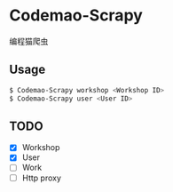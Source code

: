 # Codemao-Scrapy

编程猫爬虫

## Usage

```sh
$ Codemao-Scrapy workshop <Workshop ID>
$ Codemao-Scrapy user <User ID>
```

## TODO

- [x] Workshop
- [x] User
- [ ] Work
- [ ] Http proxy
